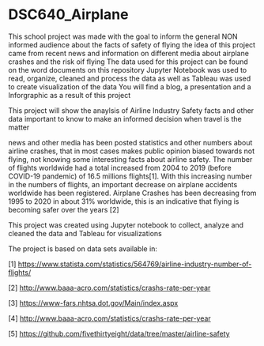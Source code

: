 # DSC640_Airplane

This school project was made with the goal to inform the general NON informed audience about the facts of safety of flying
the idea of this project came from recent news and information on different media about airplane crashes and the risk oif flying
The data used for this project can be found on the word documents on this repository
Jupyter Notebook was used to read, organize, cleaned and process the data as well as Tableau was used to create visualization of the data
You will find a blog, a presentation and a Inforgraphic as a result of this project


This project will show the anaylsis of Airline Industry Safety facts and other data important to know to make an informed decision when travel is the matter

news and other media has been posted statistics and other numbers about airline crashes, that in most cases makes public opinion biased towards  not flying, not knowing some interesting facts about airline safety. The number of flights worldwide had a total increased from 2004 to 2019 (before COVID-19 pandemic) of 16.5 millions flights[1]. With this increasing number in the numbers of flights, an important decrease on airplane accidents worldwide has been registered. Airplane Crashes has been decreasing from 1995 to 2020 in about 31% worldwide, this is an indicative that flying is becoming safer over the years [2]

This project was created using Jupyter notebook to collect, analyze and cleaned the data and Tableau for visualizations

The project is based on data sets available in:

[1] https://www.statista.com/statistics/564769/airline-industry-number-of-flights/ 

[2] http://www.baaa-acro.com/statistics/crashs-rate-per-year

[3]  https://www-fars.nhtsa.dot.gov/Main/index.aspx

[4] http://www.baaa-acro.com/statistics/crashs-rate-per-year

[5]   https://github.com/fivethirtyeight/data/tree/master/airline-safety 
